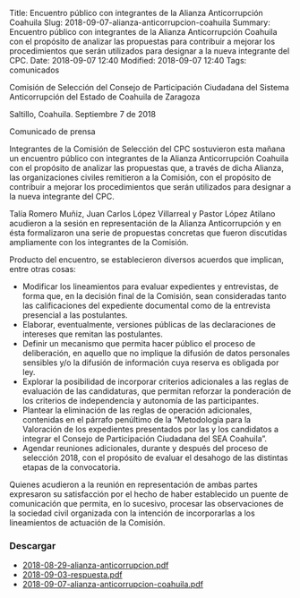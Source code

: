 Title: Encuentro público con integrantes de la Alianza Anticorrupción Coahuila
Slug: 2018-09-07-alianza-anticorrupcion-coahuila
Summary: Encuentro público con integrantes de la Alianza Anticorrupción Coahuila con el propósito de analizar las propuestas para contribuir a mejorar los procedimientos que serán utilizados para designar a la nueva integrante del CPC.
Date: 2018-09-07 12:40
Modified: 2018-09-07 12:40
Tags: comunicados


Comisión de Selección del Consejo de Participación Ciudadana del Sistema Anticorrupción del Estado de Coahuila de Zaragoza

Saltillo, Coahuila. Septiembre 7 de 2018

Comunicado de prensa

Integrantes de la Comisión de Selección del CPC sostuvieron esta mañana un encuentro público con integrantes de la Alianza Anticorrupción Coahuila con el propósito de analizar las propuestas que, a través de dicha Alianza, las organizaciones civiles remitieron a la Comisión, con el propósito de contribuir a mejorar los procedimientos que serán utilizados para designar a la nueva integrante del CPC.

Talía Romero Muñiz, Juan Carlos López Villarreal y Pastor López Atilano acudieron a la sesión en representación de la Alianza Anticorrupción y en ésta formalizaron una serie de propuestas concretas que fueron discutidas ampliamente con los integrantes de la Comisión.

Producto del encuentro, se establecieron diversos acuerdos que implican, entre otras cosas:

* Modificar los lineamientos para evaluar expedientes y entrevistas, de forma que, en la decisión final de la Comisión, sean consideradas tanto las calificaciones del expediente documental como de la entrevista presencial a las postulantes.
* Elaborar, eventualmente, versiones públicas de las declaraciones de intereses que remitan las postulantes.
* Definir un mecanismo que permita hacer público el proceso de deliberación, en aquello que no implique la difusión de datos personales sensibles y/o la difusión de información cuya reserva es obligada por ley.
* Explorar la posibilidad de incorporar criterios adicionales a las reglas de evaluación de las candidaturas, que permitan reforzar la ponderación de los criterios de independencia y autonomía de las participantes.
* Plantear la eliminación de las reglas de operación adicionales, contenidas en el párrafo penúltimo de la “Metodología para la Valoración de los expedientes presentados por las y los candidatos a integrar el Consejo de Participación Ciudadana del SEA Coahuila”.
* Agendar reuniones adicionales, durante y después del proceso de selección 2018, con el propósito de evaluar el desahogo de las distintas etapas de la convocatoria.

Quienes acudieron a la reunión en representación de ambas partes expresaron su satisfacción por el hecho de haber establecido un puente de comunicación que permita, en lo sucesivo, procesar las observaciones de la sociedad civil organizada con la intención de incorporarlas a los lineamientos de actuación de la Comisión.

### Descargar

* [2018-08-29-alianza-anticorrupcion.pdf](2018-08-29-alianza-anticorrupcion.pdf)
* [2018-09-03-respuesta.pdf](2018-09-03-respuesta.pdf)
* [2018-09-07-alianza-anticorrupcion-coahuila.pdf](2018-09-07-alianza-anticorrupcion-coahuila.pdf)
